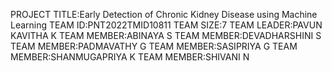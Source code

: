 

PROJECT TITLE:Early Detection of Chronic Kidney Disease using Machine Learning
TEAM ID:PNT2022TMID10811
TEAM SIZE:7
TEAM LEADER:PAVUN KAVITHA K
TEAM MEMBER:ABINAYA S
TEAM MEMBER:DEVADHARSHINI S
TEAM MEMBER:PADMAVATHY G
TEAM MEMBER:SASIPRIYA G
TEAM MEMBER:SHANMUGAPRIYA K
TEAM MEMBER:SHIVANI N
